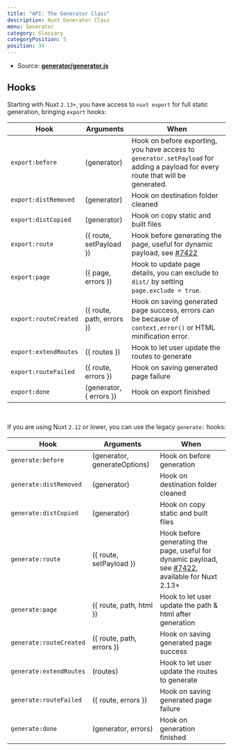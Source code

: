```yaml
---
title: "API: The Generator Class"
description: Nuxt Generator Class
menu: Generator
category: Glossary
categoryPosition: 5
position: 34
---
```


- Source: **[generator/generator.js](https://github.com/nuxt/nuxt.js/blob/dev/packages/generator/src/generator.js)**

## Hooks

Starting with Nuxt `2.13+`, you have access to `nuxt export` for full static generation, bringing `export` hooks:

Hook                    | Arguments                   | When
------------------------|-----------------------------|-----------------------------------------------
`export:before`         | (generator)                 | Hook on before exporting, you have access to `generator.setPayload` for adding a payload for every route that will be generated.
`export:distRemoved`    | (generator)                 | Hook on  destination folder  cleaned
`export:distCopied`     | (generator)                 | Hook on copy static and built files
`export:route`          | ({ route, setPayload })     | Hook before generating the page, useful for dynamic payload, see [#7422](https://github.com/nuxt/nuxt.js/pull/7422)
`export:page`           | ({ page, errors })          | Hook to update page details, you can exclude to `dist/` by setting `page.exclude = true`.
`export:routeCreated`   | ({ route, path, errors })   | Hook on saving generated page success, errors can be because of `context.error()` or HTML minification error.
`export:extendRoutes`   | ({ routes })                | Hook to let user update the routes to generate
`export:routeFailed`    | ({ route, errors })         | Hook on saving generated page failure
`export:done`           | (generator, { errors })     | Hook on export finished

<br/>

If you are using Nuxt `2.12` or lower, you can use the legacy `generate:` hooks:

Hook                    | Arguments                    | When
------------------------|------------------------------|-----------------------------------------------
`generate:before`       | (generator, generateOptions) | Hook on before generation
`generate:distRemoved`  | (generator)                  | Hook on  destination folder  cleaned
`generate:distCopied`   | (generator)                  | Hook on copy static and built files
`generate:route`        | ({ route, setPayload })      | Hook before generating the page, useful for dynamic payload, see [#7422](https://github.com/nuxt/nuxt.js/pull/7422), available for Nuxt 2.13+
`generate:page`         | ({ route, path, html })      | Hook to let user update the path & html after generation
`generate:routeCreated` | ({ route, path, errors })    | Hook on saving generated page success
`generate:extendRoutes` | (routes)                     | Hook to let user update the routes to generate
`generate:routeFailed`  | ({ route, errors })          | Hook on saving generated page failure
`generate:done`         | (generator, errors)          | Hook on generation finished
